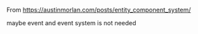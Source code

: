 From https://austinmorlan.com/posts/entity_component_system/

maybe event and event system is not needed

